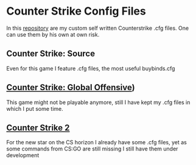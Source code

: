 # Counter Strike Config Files
In this [repository](https://github.com/julis99/CS_Config) are my custom self written Counterstrike .cfg files. One can use them by his own at own risk.

## Counter Strike: Source
Even for this game I feature .cfg files, the most useful buybinds.cfg

## [Counter Strike: Global Offensive](https://github.com/julis99/CS_Config/blob/main/CS%3AGO/__CS_GO__.md))
This game might not be playable anymore, still I have kept my .cfg files in which I put some time.

## [Counter Strike 2](CS2/__CS_2__.md)
For the new star on the CS horizon I already have some .cfg files, yet as some commands from CS:GO are still missing I still have them under development
